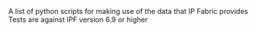 A list of python scripts for making use of the data that IP Fabric provides
Tests are against IPF version 6.9 or higher
